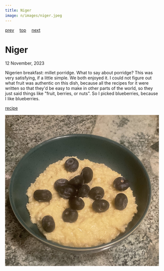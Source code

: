 ```yaml
---
title: Niger
image: n/images/niger.jpeg
---
```

[prev](nicaragua.md)&emsp;
[top](../index.md)&emsp;
[next](nigeria.md)
# Niger
12 November, 2023

Nigerien breakfast: millet porridge. What to say about porridge? This
was very satisfying, if a little simple. We both enjoyed it. I could
not figure out what fruit was authentic on this dish, because all the
recipes for it were written so that they'd be easy to make in other
parts of the world, so they just said things like "fruit, berries, or
nuts". So I picked blueberries, because I like blueberries.

[recipe](https://recipes.net/cuisine/african/african-side-dishes/african-millet-porridge/)

![breakfast](images/niger.jpeg)
